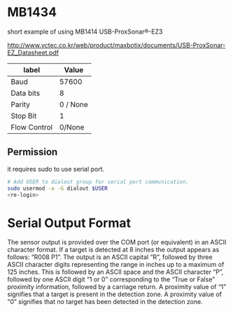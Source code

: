 # MB1434
short example of using MB1414 USB-ProxSonar®-EZ3  

http://www.vctec.co.kr/web/product/maxbotix/documents/USB-ProxSonar-EZ_Datasheet.pdf

label|Value 
---|---
Baud |57600
Data bits |8
Parity| 0 / None
Stop Bit |1
Flow Control |0/None 
  
  
## Permission   
  
it requires sudo to use serial port.    
  
```bash
# Add USER to dialout group for serial port communication.
sudo usermod -a -G dialout $USER
<re-login>
```  

  
  
  
 

# Serial Output Format
The sensor output is provided over the COM port (or equivalent) in an ASCII character format. If a target is detected at
8 inches the output appears as follows: “R008 P1<carriage return>”. The output is an ASCII capital “R”, followed by
three ASCII character digits representing the range in inches up to a maximum of 125 inches. This is followed by an
ASCII space and the ASCII character “P”, followed by one ASCII digit “1 or 0” corresponding to the “True or False”
proximity information, followed by a carriage return. A proximity value of “1” signifies that a target is present in the
detection zone. A proximity value of “0” signifies that no target has been detected in the detection zone. 

